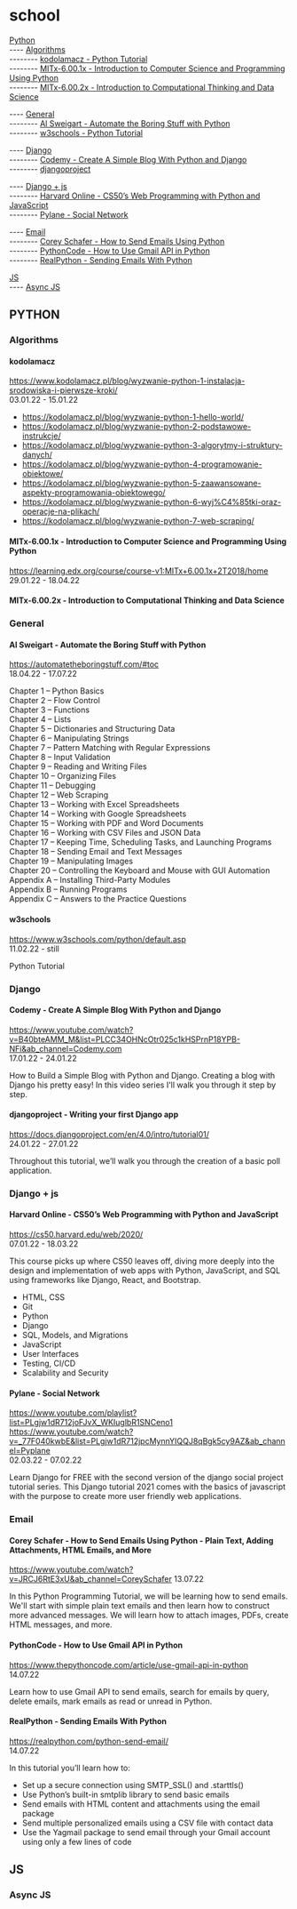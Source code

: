 # school
[Python](https://github.com/pogorek/school/edit/main/README.md#python)  
---- [Algorithms](https://github.com/pogorek/school/edit/main/README.md#algorithms)  
-------- [kodolamacz - Python Tutorial](https://github.com/pogorek/school/edit/main/README.md#kodolamacz)  
-------- [MITx-6.00.1x - Introduction to Computer Science and Programming Using Python ](https://github.com/pogorek/school/edit/main/README.md#mitx-6001x---introduction-to-computer-science-and-programming-using-python)  
-------- [MITx-6.00.2x - Introduction to Computational Thinking and Data Science](https://github.com/pogorek/school/edit/main/README.md#mitx-6002x---introduction-to-computational-thinking-and-data-science)  

---- [General](https://github.com/pogorek/school/edit/main/README.md#general)  
-------- [Al Sweigart - Automate the Boring Stuff with Python](https://github.com/pogorek/school/edit/main/README.md#al-sweigart---automate-the-boring-stuff-with-python)  
-------- [w3schools - Python Tutorial](https://github.com/pogorek/school/edit/main/README.md#w3schools)  

---- [Django](https://github.com/pogorek/school/edit/main/README.md#django)  
-------- [Codemy - Create A Simple Blog With Python and Django](https://github.com/pogorek/school/edit/main/README.md#codemy---create-a-simple-blog-with-python-and-django)  
-------- [djangoproject](https://github.com/pogorek/school/edit/main/README.md#djangoproject---writing-your-first-django-app)  

---- [Django + js](https://github.com/pogorek/school/edit/main/README.md#django--js)  
-------- [Harvard Online - CS50’s Web Programming with Python and JavaScript](https://github.com/pogorek/school/edit/main/README.md#harvard-online---cs50s-web-programming-with-python-and-javascript)  
-------- [Pylane - Social Network](https://github.com/pogorek/school/edit/main/README.md#pylane---social-network)  


---- [Email](https://github.com/pogorek/school/edit/main/README.md#email)  
-------- [Corey Schafer - How to Send Emails Using Python](https://github.com/pogorek/school/edit/main/README.md#corey-schafer---how-to-send-emails-using-python---plain-text-adding-attachments-html-emails-and-more)  
-------- [PythonCode - How to Use Gmail API in Python](https://github.com/pogorek/school/edit/main/README.md#pythoncode---how-to-use-gmail-api-in-python)  
-------- [RealPython - Sending Emails With Python](https://github.com/pogorek/school/edit/main/README.md#realpython---sending-emails-with-python)



[JS](https://github.com/pogorek/school/edit/main/README.md#js)  
---- [Async JS](https://github.com/pogorek/school/edit/main/README.md#async-js)


## PYTHON
### Algorithms

#### kodolamacz
https://www.kodolamacz.pl/blog/wyzwanie-python-1-instalacja-srodowiska-i-pierwsze-kroki/  
03.01.22 - 15.01.22

- https://kodolamacz.pl/blog/wyzwanie-python-1-hello-world/
- https://kodolamacz.pl/blog/wyzwanie-python-2-podstawowe-instrukcje/
- https://kodolamacz.pl/blog/wyzwanie-python-3-algorytmy-i-struktury-danych/
- https://kodolamacz.pl/blog/wyzwanie-python-4-programowanie-obiektowe/
- https://kodolamacz.pl/blog/wyzwanie-python-5-zaawansowane-aspekty-programowania-obiektowego/
- https://kodolamacz.pl/blog/wyzwanie-python-6-wyj%C4%85tki-oraz-operacje-na-plikach/
- https://kodolamacz.pl/blog/wyzwanie-python-7-web-scraping/


#### MITx-6.00.1x - Introduction to Computer Science and Programming Using Python  
https://learning.edx.org/course/course-v1:MITx+6.00.1x+2T2018/home  
29.01.22 - 18.04.22


#### MITx-6.00.2x - Introduction to Computational Thinking and Data Science

### General
#### Al Sweigart - Automate the Boring Stuff with Python  
https://automatetheboringstuff.com/#toc  
18.04.22 - 17.07.22

Chapter 1 – Python Basics  
Chapter 2 – Flow Control  
Chapter 3 – Functions  
Chapter 4 – Lists  
Chapter 5 – Dictionaries and Structuring Data  
Chapter 6 – Manipulating Strings  
Chapter 7 – Pattern Matching with Regular Expressions  
Chapter 8 – Input Validation  
Chapter 9 – Reading and Writing Files  
Chapter 10 – Organizing Files  
Chapter 11 – Debugging  
Chapter 12 – Web Scraping  
Chapter 13 – Working with Excel Spreadsheets  
Chapter 14 – Working with Google Spreadsheets  
Chapter 15 – Working with PDF and Word Documents  
Chapter 16 – Working with CSV Files and JSON Data  
Chapter 17 – Keeping Time, Scheduling Tasks, and Launching Programs  
Chapter 18 – Sending Email and Text Messages  
Chapter 19 – Manipulating Images  
Chapter 20 – Controlling the Keyboard and Mouse with GUI Automation  
Appendix A – Installing Third-Party Modules  
Appendix B – Running Programs  
Appendix C – Answers to the Practice Questions  

#### w3schools  
https://www.w3schools.com/python/default.asp  
11.02.22 - still

Python Tutorial

### Django
#### Codemy - Create A Simple Blog With Python and Django
https://www.youtube.com/watch?v=B40bteAMM_M&list=PLCC34OHNcOtr025c1kHSPrnP18YPB-NFi&ab_channel=Codemy.com  
17.01.22 - 24.01.22

How to Build a Simple Blog with Python and Django. Creating a blog with Django his pretty easy! In this video series I'll walk you through it step by step.


#### djangoproject - Writing your first Django app
https://docs.djangoproject.com/en/4.0/intro/tutorial01/  
24.01.22 - 27.01.22

Throughout this tutorial, we’ll walk you through the creation of a basic poll application.

### Django + js
#### Harvard Online - CS50’s Web Programming with Python and JavaScript
https://cs50.harvard.edu/web/2020/  
07.01.22 - 18.03.22

This course picks up where CS50 leaves off, diving more deeply into the design and implementation of web apps with Python, JavaScript, and SQL using frameworks like Django, React, and Bootstrap.

- HTML, CSS
- Git
- Python
- Django
- SQL, Models, and Migrations
- JavaScript
- User Interfaces
- Testing, CI/CD
- Scalability and Security


#### Pylane - Social Network
https://www.youtube.com/playlist?list=PLgjw1dR712joFJvX_WKIuglbR1SNCeno1
https://www.youtube.com/watch?v=_77F040kwbE&list=PLgjw1dR712jpcMynnYIQQJ8qBgk5cy9AZ&ab_channel=Pyplane  
02.03.22 - 07.02.22  

Learn Django for FREE with the second version of the django social project tutorial series. This Django tutorial 2021 comes with the basics of javascript with the purpose to create more user friendly web applications.

### Email
#### Corey Schafer - How to Send Emails Using Python - Plain Text, Adding Attachments, HTML Emails, and More  
https://www.youtube.com/watch?v=JRCJ6RtE3xU&ab_channel=CoreySchafer
13.07.22

In this Python Programming Tutorial, we will be learning how to send emails. We'll start with simple plain text emails and then learn how to construct more advanced messages. We will learn how to attach images, PDFs, create HTML messages, and more. 

#### PythonCode - How to Use Gmail API in Python  
https://www.thepythoncode.com/article/use-gmail-api-in-python  
14.07.22  

Learn how to use Gmail API to send emails, search for emails by query, delete emails, mark emails as read or unread in Python.

#### RealPython - Sending Emails With Python
https://realpython.com/python-send-email/  
14.07.22  

In this tutorial you’ll learn how to:
- Set up a secure connection using SMTP_SSL() and .starttls()
- Use Python’s built-in smtplib library to send basic emails
- Send emails with HTML content and attachments using the email package
- Send multiple personalized emails using a CSV file with contact data
- Use the Yagmail package to send email through your Gmail account using only a few lines of code


## JS
### Async JS


